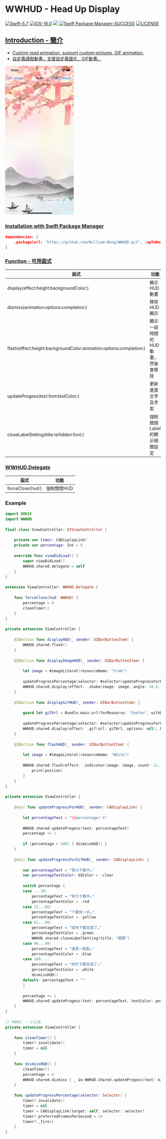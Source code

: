 # WWHUD - Head Up Display

[![Swift-5.7](https://img.shields.io/badge/Swift-5.7-orange.svg?style=flat)](https://developer.apple.com/swift/) [![iOS-16.0](https://img.shields.io/badge/iOS-15.0-pink.svg?style=flat)](https://developer.apple.com/swift/) ![](https://img.shields.io/github/v/tag/William-Weng/WWHUD) [![Swift Package Manager-SUCCESS](https://img.shields.io/badge/Swift_Package_Manager-SUCCESS-blue.svg?style=flat)](https://developer.apple.com/swift/) [![LICENSE](https://img.shields.io/badge/LICENSE-MIT-yellow.svg?style=flat)](https://developer.apple.com/swift/)

## [Introduction - 簡介](https://swiftpackageindex.com/William-Weng)
- [Custom read animation, support custom pictures, GIF animation.](https://youtu.be/6XVxvRKoAHM)
- [自定義讀取動畫，支援自定義圖片、GIF動畫。](https://youtu.be/6XVxvRKoAHM)

![](./Example.webp)

### [Installation with Swift Package Manager](https://medium.com/彼得潘的-swift-ios-app-開發問題解答集/使用-spm-安裝第三方套件-xcode-11-新功能-2c4ffcf85b4b)

```json
dependencies: [
    .package(url: "https://github.com/William-Weng/WWHUD.git", .upToNextMajor(from: "1.4.0"))
]
```

### [Function - 可用函式](https://zh.pngtree.com/freebackground/pink-beautiful-ancient-spring-on-new-peach-flower-background_1127034.html)
|函式|功能|
|-|-|
|display(effect:height:backgroundColor:)|顯示HUD動畫|
|dismiss(animation:options:completion:)|移除HUD顯示|
|flash(effect:height:backgroundColor:animation:options:completion:)|顯示一段時間的HUD動畫，然後會移除|
|updateProgess(text:font:textColor:)|更新進度文字及字型|
|closeLabelSetting(title:isHidden:font:)|強制關閉Label的顯示相關設定|

### [WWHUD.Delegate](https://ezgif.com/video-to-webp)
|函式|功能|
|-|-|
|forceClose(hud:)|強制關閉HUD|

### Example
```swift
import UIKit
import WWHUD

final class ViewController: UIViewController {
    
    private var timer: CADisplayLink?
    private var percentage: Int = 0
    
    override func viewDidLoad() {
        super.viewDidLoad()
        WWHUD.shared.delegate = self
    }
}

extension ViewController: WWHUD.Delegate {
    
    func forceClose(hud: WWHUD) {
        percentage = 0
        cleanTimer()
    }
}

private extension ViewController {
    
    @IBAction func displayHUD(_ sender: UIBarButtonItem) {
        WWHUD.shared.flash()
    }
    
    @IBAction func displayImageHUD(_ sender: UIBarButtonItem) {
        
        let image = #imageLiteral(resourceName: "Crab")
        
        updateProgressPercentage(selector: #selector(updateProgressForHUD))
        WWHUD.shared.display(effect: .shake(image: image, angle: 10.0, duration: 1.0), height: 128, backgroundColor: .green.withAlphaComponent(0.3))
    }
    
    @IBAction func displayGifHUD(_ sender: UIBarButtonItem) {
        
        guard let gifUrl = Bundle.main.url(forResource: "SeeYou", withExtension: ".gif") else { return }
        
        updateProgressPercentage(selector: #selector(updateProgressForGifHUD))
        WWHUD.shared.display(effect: .gif(url: gifUrl, options: nil), height: 256.0, backgroundColor: .black.withAlphaComponent(0.3))
    }
    
    @IBAction func flashHUD(_ sender: UIBarButtonItem) {
        
        let image = #imageLiteral(resourceName: "White")
        
        WWHUD.shared.flash(effect: .indicator(image: image, count: 12, size: CGSize(width: 2.0, height: 20), duration: 1.0, backgroundColor: .purple), height: 64, backgroundColor: .green.withAlphaComponent(0.3), animation: 3.0) { postion in
            print(postion)
        }
    }
}

private extension ViewController {
    
    @objc func updateProgressForHUD(_ sender: CADisplayLink) {
        
        let percentageText = "\(percentage) %"
        
        WWHUD.shared.updateProgess(text: percentageText)
        percentage += 1
        
        if (percentage > 100) { dismissHUD() }
    }
    
    @objc func updateProgressForGifHUD(_ sender: CADisplayLink) {
        
        var percentageText = "努力下載中…"
        var percentageTextColor: UIColor = .clear

        switch percentage {
        case ...30:
            percentageText = "努力下載中…"
            percentageTextColor = .red
        case 31...60:
            percentageText = "下載快一半…"
            percentageTextColor = .yellow
        case 61...90:
            percentageText = "就快下載完成了…"
            percentageTextColor = .green
            WWHUD.shared.closeLabelSetting(title: "關閉")
        case 90...99:
            percentageText = "還差一點點…"
            percentageTextColor = .blue
        case 100...:
            percentageText = "終於下載完成了…"
            percentageTextColor = .white
            dismissHUD()
        default: percentageText = ""
        }
        
        percentage += 1
        WWHUD.shared.updateProgess(text: percentageText, textColor: percentageTextColor)
    }
}

// MARK: - 小工具
private extension ViewController {
    
    func cleanTimer() {
        timer?.invalidate()
        timer = nil
    }
    
    func dismissHUD() {
        cleanTimer()
        percentage = 0
        WWHUD.shared.dismiss { _ in WWHUD.shared.updateProgess(text: nil) }
    }
    
    func updateProgressPercentage(selector: Selector) {
        timer?.invalidate()
        timer = nil
        timer = CADisplayLink(target: self, selector: selector)
        timer?.preferredFramesPerSecond = 24
        timer?._fire()
    }
}
```

